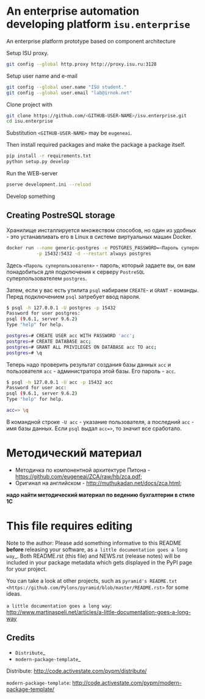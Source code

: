 # An enterprise automation developing platform `isu.enterprise`

An enterprise platform prototype based on component architecture

Setup ISU proxy.
```bash
git config --global http.proxy http://proxy.isu.ru:3128
```

Setup user name and e-mail

```bash
git config --global user.name "ISU student."
git config --global user.email "lab@irnok.net"
```

Clone project with

```bash
git clone https://github.com/<GITHUB-USER-NAME>/isu.enterprise.git
cd isu.enterprise
```

Substitution `<GITHUB-USER-NAME>` may be `eugeneai`.

Then install required packages and make the package a package itself.

```bash
pip install -r requirements.txt
python setup.py develop
```

Run the WEB-server

```bash
pserve development.ini --reload
```

Develop something

## Creating PostreSQL storage

Хранилище инсталлируется множеством способов, но один из удобных - это
устанавливать его в Linux в системе виртуальных машин Docker.

```bash
docker run --name generic-postgres -e POSTGRES_PASSWORD=<Пароль суперпользователя> \
           -p 15432:5432 -d --restart always postgres
```

Здесь `<Пароль суперпользователя>` - пароль, который задаете вы, он вам понадобиться для
подключения к серверу `PostreSQL` суперпользователем `postgres`.

Затем, если у вас есть утилита `psql` набираем `CREATE`- и `GRANT` - команды. Перед подключением
`psql` затребует ввод пароля.

```bash
$ psql -h 127.0.0.1 -U postgres -p 15432
Password for user postgres:
psql (9.6.1, server 9.6.2)
Type "help" for help.

postgres=# CREATE USER acc WITH PASSWORD 'acc';
postgres=# CREATE DATABASE acc;
postgres=# GRANT ALL PRIVILEGES ON DATABASE acc TO acc;
postgres=# \q
```
Теперь надо проверить результат создания базы данных `acc` и пользователя
`acc` - администратора этой базы.  Его пароль - `acc`.

```bash
$ psql -h 127.0.0.1 -U acc -p 15432 acc
Password for user acc:
psql (9.6.1, server 9.6.2)
Type "help" for help.

acc=> \q
```
В командной строке `-U acc` - указание пользователя, а последний `acc` - имя базы данных.
Если `psql` выдал `acc=>`, то значит все сработало.

# Методический материал

  * Методичка по компонентной архитектуре Питона - https://github.com/eugeneai/ZCA/raw/hb/zca.pdf;
  * Оригинал на английском - http://muthukadan.net/docs/zca.html;

**надо найти методический материал по ведению бухгалтерии в стиле 1С**

# This file requires editing

Note to the author: Please add something informative to this README **before**
releasing your software, as `a little documentation goes a long way`_.  Both
README.rst (this file) and NEWS.rst (release notes) will be included in your
package metadata which gets displayed in the PyPI page for your project.

You can take a look at other projects, such as `pyramid's README.txt
<https://github.com/Pylons/pyramid/blob/master/README.rst>` for some ideas.

`a little documentation goes a long way`: http://www.martinaspeli.net/articles/a-little-documentation-goes-a-long-way

Credits
-------

- `Distribute`_
- `modern-package-template`_

Distribute: http://code.activestate.com/pypm/distribute/

`modern-package-template`: http://code.activestate.com/pypm/modern-package-template/

